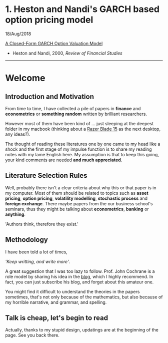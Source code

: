 # 1. Heston and Nandi's GARCH based option pricing model
18/Aug/2018

[A Closed-Form GARCH Option Valuation Model](docs/hn2000.md)
- Heston and Nandi, 2000, _Review of Financial Studies_

---

# Welcome

## Introduction and Motivation
From time to time, I have collected a pile of papers in **finance** and **econometrics** or **something random** written by brilliant researchers. 

However most of them have been kind of ... just sleeping at the deepest folder in my macbook (thinking about a [Razer Blade 15](https://www.razer.com/gb-en/gaming-laptops/razer-blade?utm_source=google&utm_medium=cpc&utm_campaign=adwordsukbrandsystemsbladeC1&gclid=EAIaIQobChMI7tWW2pH13AIVBp3tCh21KAUhEAAYAiAAEgK3l_D_BwE) as the next desktop, any ideas?).

The thought of reading these literatures one by one came to my head like a shock and the first stage of my impulse function is to share my reading notes with my lame English here. 
My assumption is that to keep this going, your kind comments are needed **and much appreciated**.

## Literature Selection Rules
Well, probably there isn't a clear criteria about why this or that paper is in my computer. Most of them should be related to topics such as **asset pricing**, **option pricing**, **volatility modelling**, **stochastic process** and **foreign exchange**. There maybe papers from the our business school's seminars, thus they might be talking about **econometrics**, **banking** or **anything**.

'Authors think, therefore they exist.'

## Methodology
I have been told a lot of times,

_'Keep writting, and write more'_. 


A great suggestion that I was too lazy to follow.
Prof. John Cochrane is a role model by sharing his idea in the [blog](https://johnhcochrane.blogspot.com/), which I highly recommend. In fact, you can just subscribe his blog, and forget about this amateur one.

You might find it difficult to understand the theories in the papers sometimes, that's not only because of the mathematics, but also because of my horrible narrative, and grammar, and spelling.

## Talk is cheap, let's begin to read
Actually, thanks to my stupid design, updatings are at the beginning of the page. See you back there.
